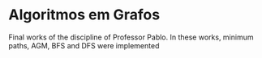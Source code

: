 # Algoritmos em Grafos

Final works of the discipline of Professor Pablo. In these works, minimum paths, AGM, BFS and DFS were implemented

